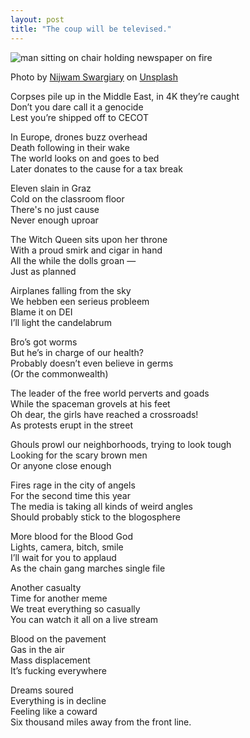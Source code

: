 ```yaml
---
layout: post
title: "The coup will be televised."
---
```


![man sitting on chair holding newspaper on fire](https://images.unsplash.com/photo-1557992260-ec58e38d363c?crop=entropy&cs=tinysrgb&fit=max&fm=jpg&ixid=M3wzMDAzMzh8MHwxfHNlYXJjaHwyfHxuZXdzJTIwZmlyZXxlbnwwfHx8fDE3NDk3ODU5NzF8MA&ixlib=rb-4.1.0&q=80&w=1080)
<div class="caption">Photo by <a href="https://unsplash.com/@pixel_talkies">Nijwam Swargiary</a> on <a href="https://unsplash.com/photos/man-sitting-on-chair-holding-newspaper-on-fire-FPNnKfjcbNU">Unsplash</a></div>

Corpses pile up in the Middle East, in 4K they’re caught  
Don’t you dare call it a genocide  
Lest you’re shipped off to CECOT  

In Europe, drones buzz overhead  
Death following in their wake  
The world looks on and goes to bed  
Later donates to the cause for a tax break  

Eleven slain in Graz  
Cold on the classroom floor  
There's no just cause  
Never enough uproar  

The Witch Queen sits upon her throne  
With a proud smirk and cigar in hand  
All the while the dolls groan —  
Just as planned  

Airplanes falling from the sky  
We hebben een serieus probleem  
Blame it on DEI  
I’ll light the candelabrum  

Bro’s got worms  
But he’s in charge of our health?  
Probably doesn’t even believe in germs  
(Or the commonwealth)  

The leader of the free world perverts and goads  
While the spaceman grovels at his feet  
Oh dear, the girls have reached a crossroads!  
As protests erupt in the street  

Ghouls prowl our neighborhoods, trying to look tough  
Looking for the scary brown men  
Or anyone close enough  

Fires rage in the city of angels  
For the second time this year  
The media is taking all kinds of weird angles  
Should probably stick to the blogosphere  

More blood for the Blood God  
Lights, camera, bitch, smile  
I’ll wait for you to applaud  
As the chain gang marches single file  

Another casualty  
Time for another meme  
We treat everything so casually  
You can watch it all on a live stream  

Blood on the pavement  
Gas in the air  
Mass displacement  
It’s fucking everywhere  

Dreams soured  
Everything is in decline  
Feeling like a coward  
Six thousand miles away from the front line.  
